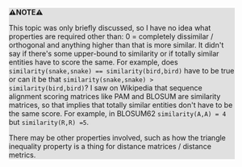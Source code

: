 <div style="margin:2em; background-color: #e0e0e0;">

<strong>⚠️NOTE️️️⚠️</strong>

This topic was only briefly discussed, so I have no idea what properties are required other than: 0 = completely dissimilar / orthogonal and anything higher than that is more similar. It didn't say if there's some upper-bound to similarity or if totally similar entities have to score the same. For example, does `similarity(snake,snake) == similarity(bird,bird)` have to be true or can it be that `similarity(snake,snake) > similarity(bird,bird)`? I saw on Wikipedia that sequence alignment scoring matrices like PAM and BLOSUM are similarity matrices, so that implies that totally similar entities don't have to be the same score. For example, in BLOSUM62 `similarity(A,A) = 4` but `similarity(R,R) =5`.

There may be other properties involved, such as how the triangle inequality property is a thing for distance matrices / distance metrics.
</div>

